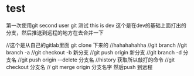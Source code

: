 # test
第一次使用git
second user git
测试
this is dev
这个是在dev的基础上面打出的分支，然后推送到远程的地方在去合并一下

//这个是从自己的gitlab里面 git clone 下来的
//hahahahahha
//git branch 
//git branch -a
//git checkout -b 新分支
//git push origin 新分支
//git branch -d 分支名
//git push origin --delete 分支名
//history 获取所以敲打的命令
//git checkout 分支名
// git merge origin 分支名字    然后push 到远程
<!-- 
很多时候，我们并不需要所有文件都需要git add，尤其当我们使用git add -A的时候，这个命令是选择所有文件进入stage状态。有什么办法可以避免？那就是配置.gitignore文件

下面这些文件或者文件夹是可以被忽略

日志文件(log)

程序运行任务创建的文件夹

Node.js中的node_modules文件夹

IDE创建的文件

和一些开发者自己的个人文件

根据上面的清单，我们可以修改.gitignore文件的内容为 -->

<!-- 根据上面的清单，我们可以修改.gitignore文件的内容为

*.log
build/
node_modules/
.idea/
my_notes.txt -->